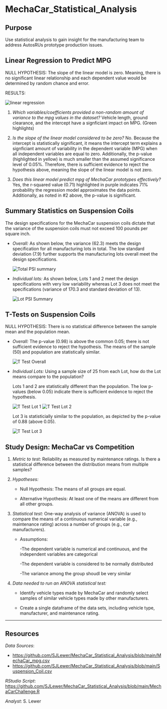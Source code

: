 # MechaCar_Statistical_Analysis

## Purpose
Use statistical analysis to gain insight for the manufacturing team to address AutosRUs prototype production issues.

## Linear Regression to Predict MPG
NULL HYPOTHESIS: The slope of the linear model is zero.  Meaning, there is no significant linear relationship and each dependent value would be determined by random chance and error.

RESULTS: 

  ![linear regression](https://user-images.githubusercontent.com/90986041/147829110-e48d3283-5b9f-4d6b-8e0e-a5426c1d25da.png)

1. _Which variables/coefficients provided a non-random amount of variance to the mpg values in the dataset?_ Vehicle length, ground clearance, and the intercept have a signficiant impact on MPG. (Green highlights)

2. _Is the slope of the linear model considered to be zero?_ No. Because the intercept is statistically significant, it means the intercept term explains a signficiant amount of variability in the dependent variable (MPG) when all independent variables are equal to zero. Additionally, the p-value (highlighted in yellow) is much smaller than the assumed significance level of 0.05%. Therefore, there is sufficient evidence to reject the hypothesis above, meaning the slope of the linear model is not zero.

3. _Does this linear model predict mpg of MechaCar prototypes effectively?_ Yes, the r-squared value (0.71) highlighted in purple indicates 71% probability the regression model approximates the data points. Additionally, as noted in #2 above, the p-value is significant.

## Summary Statistics on Suspension Coils

The design specifications for the MechaCar suspension coils dictate that the variance of the suspension coils must not exceed 100 pounds per square inch. 

* _Overall:_  As shown below, the variance (62.3) meets the design specification for all manufacturing lots in total. The low standard deviation (7.9) further supports the manufacturing lots overall meet the design specifications.

  ![Total PSI summary](https://user-images.githubusercontent.com/90986041/147831873-7a9e2bef-d7fd-4c19-8821-ccb4f8577f97.png)

* _Individual lots:_  As shown below, Lots 1 and 2 meet the design specifications with very low variability whereas Lot 3 does not meet the specifications (variance of 170.3 and standard deviation of 13).

  ![Lot PSI Summary](https://user-images.githubusercontent.com/90986041/147831966-10fc9ec8-92ea-4d39-8d1e-69fa25a742b7.png)

## T-Tests on Suspension Coils
NULL HYPOTHESIS:  There is no statistical difference between the sample mean and the population mean.

* _Overall:_ The p-value (0.98) is above the common 0.05; there is not sufficient evidence to reject the hypothesis.  The means of the sample (50) and population are statistically similar.

  ![T Test Overall](https://user-images.githubusercontent.com/90986041/147833457-c11caf2e-2e15-4af9-8806-6218755c2f98.png)

* _Individual Lots:_ Using a sample size of 25 from each Lot, how do the Lot means compare to the population?

  Lots 1 and 2 are statistically different than the population.  The low p-values (below 0.05) indicate there is sufficient evidence to reject the hypothesis. 

  ![T Test Lot 1](https://user-images.githubusercontent.com/90986041/147834368-ebbc1b7a-f01d-42c0-83ee-6e44b1e6dec8.png)
  ![T Test Lot 2](https://user-images.githubusercontent.com/90986041/147834370-ee9bfc5e-4403-4a38-90a4-59c78b3d4fd0.png)

  Lot 3 is statisticially similar to the population, as depicted by the p-value of 0.88 (above 0.05). 

  ![T Test Lot 3](https://user-images.githubusercontent.com/90986041/147834615-1772dc64-22a2-42c3-b2ae-9cd8e9ca4e63.png)

## Study Design: MechaCar vs Competition

1. _Metric to test:_ Reliability as measured by maintenance ratings.  Is there a statistical difference between the distribution means from multiple samples?

2. _Hypotheses:_
    - Null Hypothesis: The means of all groups are equal.
  
    - Alternative Hypothesis:  At least one of the means are different from all other groups.
 
3. _Statistical test:_  One-way analysis of variance (ANOVA) is used to compare the means of a continuous numerical variable (e.g., maintenance rating) across a number of groups (e.g., car manufacturers).

    - Assumptions:
  
      -The dependent variable is numerical and continuous, and the independent variables are categorical
  
      -The dependent variable is considered to be normally distributed
    
      -The variance among the group shoudl be very similar

4. _Data needed to run an ANOVA statistical test:_

    - Identify vehicle types made by MechaCar and randomly select samples of similar vehicle types made by other manufacturers.
  
    - Create a single dataframe of the data sets, including vehicle type, manufacturer, and maintenance rating.
 
___
## Resources
_Data Sources_:

 - https://github.com/SJLewer/MechaCar_Statistical_Analysis/blob/main/MechaCar_mpg.csv
 - https://github.com/SJLewer/MechaCar_Statistical_Analysis/blob/main/Suspension_Coil.csv

_RStudio Script_: https://github.com/SJLewer/MechaCar_Statistical_Analysis/blob/main/MechaCarChallenge.R

_Analyst_: S. Lewer
